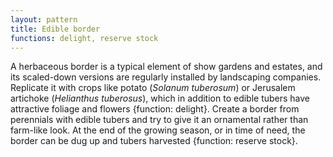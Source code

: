 ```yaml
---
layout: pattern
title: Edible border
functions: delight, reserve stock
---
```

A herbaceous border is a typical element of show gardens and estates, and its scaled-down versions are regularly installed by landscaping companies. Replicate it with crops like potato (*Solanum tuberosum*) or Jerusalem artichoke (*Helianthus tuberosus*), which in addition to edible tubers have attractive foliage and flowers {function: delight}. Create a border from perennials with edible tubers and try to give it an ornamental rather than farm-like look. At the end of the growing season, or in time of need, the border can be dug up and tubers harvested {function: reserve stock}.
